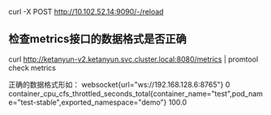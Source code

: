 curl -X POST http://10.102.52.14:9090/-/reload


## 检查metrics接口的数据格式是否正确
curl http://ketanyun-v2.ketanyun.svc.cluster.local:8080/metrics | promtool check metrics

正确的数据格式形如：
websocket{url="ws://192.168.128.6:8765"} 0
container_cpu_cfs_throttled_seconds_total{container_name="test",pod_name="test-stable",exported_namespace="demo"} 100.0
